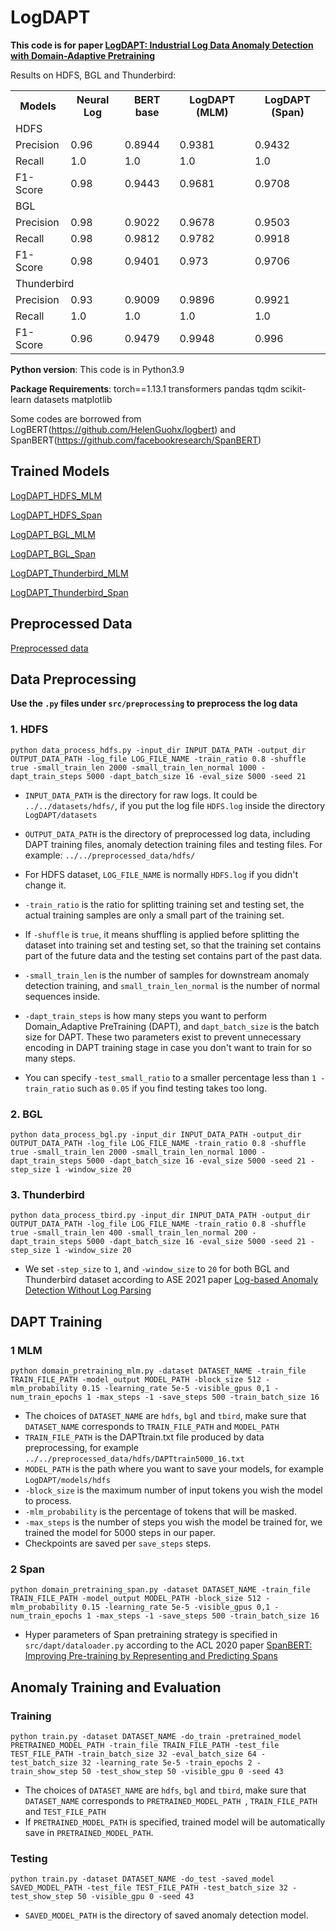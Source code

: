 # LogDAPT

**This code is for paper [LogDAPT: Industrial Log Data Anomaly Detection with Domain-Adaptive Pretraining]()**


Results on HDFS, BGL and Thunderbird:


<table class="tg">
  <tr>
    <th class="tg-0pky">Models</th>
    <th class="tg-0pky">Neural Log</th>
    <th class="tg-0pky">BERT base</th>
    <th class="tg-0pky">LogDAPT (MLM)</th>
    <th class="tg-0pky">LogDAPT (Span)</th>
  </tr>
  <tr>
    <td class="tg-c3ow" colspan="5">HDFS</td>
  </tr>
  <tr>
    <td class="tg-0pky">Precision</td>
    <td class="tg-0pky">0.96</td>
    <td class="tg-0pky">0.8944</td>
    <td class="tg-0pky">0.9381</td>
    <td class="tg-0pky">0.9432</td>
  </tr>
  <tr>
    <td class="tg-0pky">Recall</td>
    <td class="tg-0pky">1.0</td>
    <td class="tg-0pky">1.0</td>
    <td class="tg-0pky">1.0</td>
    <td class="tg-0pky">1.0</td>
  </tr>
  <tr>
    <td class="tg-0pky">F1-Score</td>
    <td class="tg-0pky">0.98</td>
    <td class="tg-0pky">0.9443</td>
    <td class="tg-0pky">0.9681</td>
    <td class="tg-0pky">0.9708</td>
  </tr>
  <tr>
    <td class="tg-baqh" colspan="5">BGL</td>
  </tr>
  <tr>
    <td class="tg-0lax">Precision</td>
    <td class="tg-0lax">0.98</td>
    <td class="tg-0lax">0.9022</td>
    <td class="tg-0lax">0.9678</td>
    <td class="tg-0lax">0.9503</td>
  </tr>
  <tr>
    <td class="tg-0lax">Recall</td>
    <td class="tg-0lax">0.98</td>
    <td class="tg-0lax">0.9812</td>
    <td class="tg-0lax">0.9782</td>
    <td class="tg-0lax">0.9918</td>
  </tr>
  <tr>
    <td class="tg-0lax">F1-Score</td>
    <td class="tg-0lax">0.98</td>
    <td class="tg-0lax">0.9401</td>
    <td class="tg-0lax">0.973</td>
    <td class="tg-0lax">0.9706</td>
  </tr>
  <td class="tg-baqh" colspan="5">Thunderbird</td>
  <tr>
    <td class="tg-0lax">Precision</td>
    <td class="tg-0lax">0.93</td>
    <td class="tg-0lax">0.9009</td>
    <td class="tg-0lax">0.9896</td>
    <td class="tg-0lax">0.9921</td>
  </tr>
  <tr>
    <td class="tg-0lax">Recall</td>
    <td class="tg-0lax">1.0</td>
    <td class="tg-0lax">1.0</td>
    <td class="tg-0lax">1.0</td>
    <td class="tg-0lax">1.0</td>
  </tr>
  <tr>
    <td class="tg-0lax">F1-Score</td>
    <td class="tg-0lax">0.96</td>
    <td class="tg-0lax">0.9479</td>
    <td class="tg-0lax">0.9948</td>
    <td class="tg-0lax">0.996</td>
  </tr>
</table>

**Python version**: This code is in Python3.9

**Package Requirements**: torch==1.13.1 transformers pandas tqdm scikit-learn datasets matplotlib

Some codes are borrowed from LogBERT(https://github.com/HelenGuohx/logbert) and SpanBERT(https://github.com/facebookresearch/SpanBERT)

## Trained Models
[LogDAPT_HDFS_MLM](https://drive.google.com/open?id=1kKWoV0QCbeIuFt85beQgJ4v0lujaXobJ)

[LogDAPT_HDFS_Span](https://drive.google.com/open?id=1kKWoV0QCbeIuFt85beQgJ4v0lujaXobJ)

[LogDAPT_BGL_MLM](https://drive.google.com/open?id=1kKWoV0QCbeIuFt85beQgJ4v0lujaXobJ)

[LogDAPT_BGL_Span](https://drive.google.com/open?id=1kKWoV0QCbeIuFt85beQgJ4v0lujaXobJ)

[LogDAPT_Thunderbird_MLM](https://drive.google.com/open?id=1kKWoV0QCbeIuFt85beQgJ4v0lujaXobJ)

[LogDAPT_Thunderbird_Span](https://drive.google.com/open?id=1kKWoV0QCbeIuFt85beQgJ4v0lujaXobJ)

## Preprocessed Data
[Preprocessed data]()

## Data Preprocessing

**Use the `.py` files under `src/preprocessing` to preprocess the log data**
### 1. HDFS
```
python data_process_hdfs.py -input_dir INPUT_DATA_PATH -output_dir OUTPUT_DATA_PATH -log_file LOG_FILE_NAME -train_ratio 0.8 -shuffle true -small_train_len 2000 -small_train_len_normal 1000 -dapt_train_steps 5000 -dapt_batch_size 16 -eval_size 5000 -seed 21
```
* `INPUT_DATA_PATH` is the directory for raw logs. It could be `../../datasets/hdfs/`, if you put the log file `HDFS.log` inside the directory `LogDAPT/datasets`

* `OUTPUT_DATA_PATH` is the directory of preprocessed log data, including DAPT training files, anomaly detection training files and testing files. For example: `../../preprocessed_data/hdfs/`
* For HDFS dataset, `LOG_FILE_NAME` is normally `HDFS.log` if you didn't change it.
* `-train_ratio` is the ratio for splitting training set and testing set, the actual training samples are only a small part of the training set.
* If `-shuffle` is `true`, it means shuffling is applied before splitting the dataset into training set and testing set, so that the training set contains part of the future data and the testing set contains part of the past data.
* `-small_train_len` is the number of samples for downstream anomaly detection training, and `small_train_len_normal` is the number of normal sequences inside.
* `-dapt_train_steps` is how many steps you want to perform Domain_Adaptive PreTraining (DAPT), and `dapt_batch_size` is the batch size for DAPT. These two parameters exist to prevent unnecessary encoding in DAPT training stage in case you don't want to train for so many steps.
* You can specify `-test_small_ratio` to a smaller percentage less than `1 - train_ratio` such as `0.05` if you find testing takes too long.

### 2. BGL
```
python data_process_bgl.py -input_dir INPUT_DATA_PATH -output_dir OUTPUT_DATA_PATH -log_file LOG_FILE_NAME -train_ratio 0.8 -shuffle true -small_train_len 2000 -small_train_len_normal 1000 -dapt_train_steps 5000 -dapt_batch_size 16 -eval_size 5000 -seed 21 -step_size 1 -window_size 20
```

### 3. Thunderbird
```
python data_process_tbird.py -input_dir INPUT_DATA_PATH -output_dir OUTPUT_DATA_PATH -log_file LOG_FILE_NAME -train_ratio 0.8 -shuffle true -small_train_len 400 -small_train_len_normal 200 -dapt_train_steps 5000 -dapt_batch_size 16 -eval_size 5000 -seed 21 -step_size 1 -window_size 20
```
* We set `-step_size` to `1`, and `-window_size` to `20` for both BGL and Thunderbird dataset according to ASE 2021 paper [Log-based Anomaly Detection Without Log Parsing]()

## DAPT Training

### 1 MLM
```
python domain_pretraining_mlm.py -dataset DATASET_NAME -train_file TRAIN_FILE_PATH -model_output MODEL_PATH -block_size 512 -mlm_probability 0.15 -learning_rate 5e-5 -visible_gpus 0,1 -num_train_epochs 1 -max_steps -1 -save_steps 500 -train_batch_size 16
```
* The choices of `DATASET_NAME` are `hdfs`, `bgl` and `tbird`, make sure that `DATASET_NAME` corresponds to `TRAIN_FILE_PATH` and `MODEL_PATH`
* `TRAIN_FILE_PATH` is the DAPTtrain.txt file produced by data preprocessing, for example `../../preprocessed_data/hdfs/DAPTtrain5000_16.txt`
* `MODEL_PATH` is the path where you want to save your models, for example `LogDAPT/models/hdfs`
* `-block_size` is the maximum number of input tokens you wish the model to process.
* `-mlm_probability` is the percentage of tokens that will be masked.
* `-max_steps` is the number of steps you wish the model be trained for, we trained the model for 5000 steps in our paper.
* Checkpoints are saved per `save_steps` steps.

### 2 Span
```
python domain_pretraining_span.py -dataset DATASET_NAME -train_file TRAIN_FILE_PATH -model_output MODEL_PATH -block_size 512 -mlm_probability 0.15 -learning_rate 5e-5 -visible_gpus 0,1 -num_train_epochs 1 -max_steps -1 -save_steps 500 -train_batch_size 16
```
* Hyper parameters of Span pretraining strategy is specified in `src/dapt/dataloader.py` according to the ACL 2020 paper [SpanBERT: Improving Pre-training by Representing and Predicting Spans]()


## Anomaly Training and Evaluation
### Training
```
python train.py -dataset DATASET_NAME -do_train -pretrained_model PRETRAINED_MODEL_PATH -train_file TRAIN_FILE_PATH -test_file TEST_FILE_PATH -train_batch_size 32 -eval_batch_size 64 -test_batch_size 32 -learning_rate 5e-5 -train_epochs 2 -train_show_step 50 -test_show_step 50 -visible_gpu 0 -seed 43
```

* The choices of `DATASET_NAME` are `hdfs`, `bgl` and `tbird`, make sure that `DATASET_NAME` corresponds to `PRETRAINED_MODEL_PATH `, `TRAIN_FILE_PATH` and `TEST_FILE_PATH`
* If `PRETRAINED_MODEL_PATH` is specified, trained model will be automatically save in `PRETRAINED_MODEL_PATH`.
### Testing
```
python train.py -dataset DATASET_NAME -do_test -saved_model SAVED_MODEL_PATH -test_file TEST_FILE_PATH -test_batch_size 32 -test_show_step 50 -visible_gpu 0 -seed 43
```
* `SAVED_MODEL_PATH` is the directory of saved anomaly detection model.

